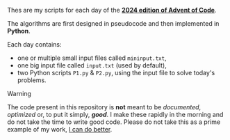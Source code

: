 Thes are my scripts for each day of the **[2024 edition of Advent of Code](https://adventofcode.com/2024/)**.

The algorithms are first designed in pseudocode and then implemented in __Python__.

Each day contains:
- one or multiple small input files called `mininput.txt`,
- one big input file called `input.txt` (used by default),
- two Python scripts `P1.py` & `P2.py`, using the input file to solve today's problems.

> [!WARNING]
> The code present in this repository is **not** meant to be *documented*, *optimized* or, to put it simply, ***good***.
> I make these rapidly in the morning and do not take the time to write good code.
> Please do not take this as a prime example of my work, [I can do better](https://github.com/Nathn/AREA).
